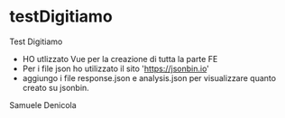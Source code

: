 # testDigitiamo

Test Digitiamo

- HO utlizzato Vue per la creazione di tutta la parte FE
- Per i file json ho utilizzato il sito 'https://jsonbin.io'
- aggiungo i file response.json e analysis.json per visualizzare quanto creato su jsonbin.

Samuele Denicola
